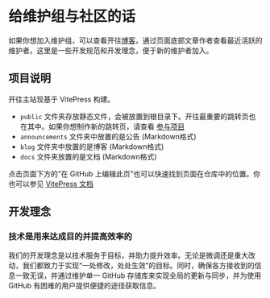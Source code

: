 # 给维护组与社区的话

如果你想加入维护组，可以查看开往[博客](/blog/index)，通过页面底部文章作者查看最近活跃的维护者。这里是一些开发规范和开发理念，便于新的维护者加入。

## 项目说明

开往主站现基于 VitePress 构建。

- `public` 文件夹存放静态文件，会被放置到根目录下。开往最重要的跳转页也在其中。如果你想制作新的跳转页，请查看 [参与项目](/docs/join#%E5%8F%82%E4%B8%8E%E9%A1%B9%E7%9B%AE) 
- `announcements` 文件夹中放置的是公告 (Markdown格式)
- `blog` 文件夹中放置的是博客 (Markdown格式)
- `docs` 文件夹放置的是文档 (Markdown格式)

点击页面下方的“在 GitHub 上编辑此页”也可以快速找到页面在仓库中的位置。你也可以参见 [VitePress 文档](https://vitepress.dev/)


## 开发理念

### 技术是用来达成目的并提高效率的

我们的开发理念是以技术服务于目标，并助力提升效率。无论是微调还是重大改动，我们都致力于实现“一处修改，处处生效”的目标。同时，确保各方接收到的信息一致无误，并通过维护单一 GitHub 存储库来实现全局的更新与同步，并为使用 GitHub 有困难的用户提供便捷的途径获取信息。
